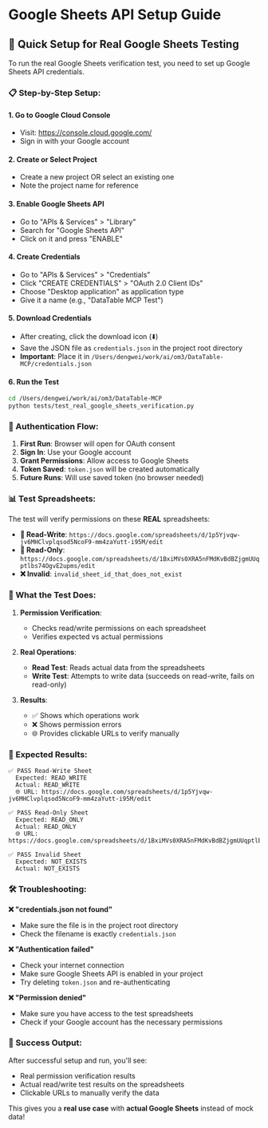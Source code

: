# Google Sheets API Setup Guide

## 🚀 Quick Setup for Real Google Sheets Testing

To run the real Google Sheets verification test, you need to set up Google Sheets API credentials.

### 📋 Step-by-Step Setup:

#### 1. **Go to Google Cloud Console**
- Visit: https://console.cloud.google.com/
- Sign in with your Google account

#### 2. **Create or Select Project**
- Create a new project OR select an existing one
- Note the project name for reference

#### 3. **Enable Google Sheets API**
- Go to "APIs & Services" > "Library"
- Search for "Google Sheets API"
- Click on it and press "ENABLE"

#### 4. **Create Credentials**
- Go to "APIs & Services" > "Credentials"
- Click "CREATE CREDENTIALS" > "OAuth 2.0 Client IDs"
- Choose "Desktop application" as application type
- Give it a name (e.g., "DataTable MCP Test")

#### 5. **Download Credentials**
- After creating, click the download icon (⬇️)
- Save the JSON file as `credentials.json` in the project root directory
- **Important**: Place it in `/Users/dengwei/work/ai/om3/DataTable-MCP/credentials.json`

#### 6. **Run the Test**
```bash
cd /Users/dengwei/work/ai/om3/DataTable-MCP
python tests/test_real_google_sheets_verification.py
```

### 🔐 Authentication Flow:

1. **First Run**: Browser will open for OAuth consent
2. **Sign In**: Use your Google account
3. **Grant Permissions**: Allow access to Google Sheets
4. **Token Saved**: `token.json` will be created automatically
5. **Future Runs**: Will use saved token (no browser needed)

### 📊 Test Spreadsheets:

The test will verify permissions on these **REAL** spreadsheets:

- **📗 Read-Write**: `https://docs.google.com/spreadsheets/d/1p5Yjvqw-jv6MHClvplqsod5NcoF9-mm4zaYutt-i95M/edit`
- **📘 Read-Only**: `https://docs.google.com/spreadsheets/d/1BxiMVs0XRA5nFMdKvBdBZjgmUUqptlbs74OgvE2upms/edit`
- **❌ Invalid**: `invalid_sheet_id_that_does_not_exist`

### 🧪 What the Test Does:

1. **Permission Verification**:
   - Checks read/write permissions on each spreadsheet
   - Verifies expected vs actual permissions

2. **Real Operations**:
   - **Read Test**: Reads actual data from the spreadsheets
   - **Write Test**: Attempts to write data (succeeds on read-write, fails on read-only)

3. **Results**:
   - ✅ Shows which operations work
   - ❌ Shows permission errors
   - 🌐 Provides clickable URLs to verify manually

### 🎯 Expected Results:

```
✅ PASS Read-Write Sheet
  Expected: READ_WRITE
  Actual: READ_WRITE
  🌐 URL: https://docs.google.com/spreadsheets/d/1p5Yjvqw-jv6MHClvplqsod5NcoF9-mm4zaYutt-i95M/edit

✅ PASS Read-Only Sheet
  Expected: READ_ONLY
  Actual: READ_ONLY
  🌐 URL: https://docs.google.com/spreadsheets/d/1BxiMVs0XRA5nFMdKvBdBZjgmUUqptlbs74OgvE2upms/edit

✅ PASS Invalid Sheet
  Expected: NOT_EXISTS
  Actual: NOT_EXISTS
```

### 🛠️ Troubleshooting:

**❌ "credentials.json not found"**
- Make sure the file is in the project root directory
- Check the filename is exactly `credentials.json`

**❌ "Authentication failed"**
- Check your internet connection
- Make sure Google Sheets API is enabled in your project
- Try deleting `token.json` and re-authenticating

**❌ "Permission denied"**
- Make sure you have access to the test spreadsheets
- Check if your Google account has the necessary permissions

### 🎉 Success Output:

After successful setup and run, you'll see:
- Real permission verification results
- Actual read/write test results on the spreadsheets
- Clickable URLs to manually verify the data

This gives you a **real use case** with **actual Google Sheets** instead of mock data!